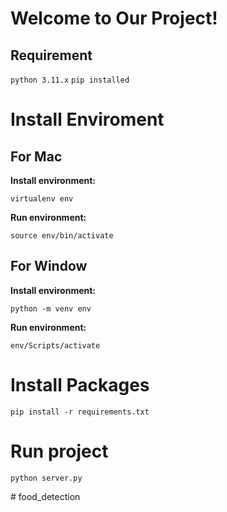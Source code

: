 # Welcome to Our Project!

## Requirement
`python 3.11.x`
`pip installed` 

# Install Enviroment
## For Mac
**Install environment:** 

`virtualenv env`

**Run environment:**

`source env/bin/activate`

## For Window

**Install environment:**

`python -m venv env`

**Run environment:**

`env/Scripts/activate`
# Install Packages

`pip install -r requirements.txt`

# Run project
`python server.py`

#   f o o d _ d e t e c t i o n 
 
 
